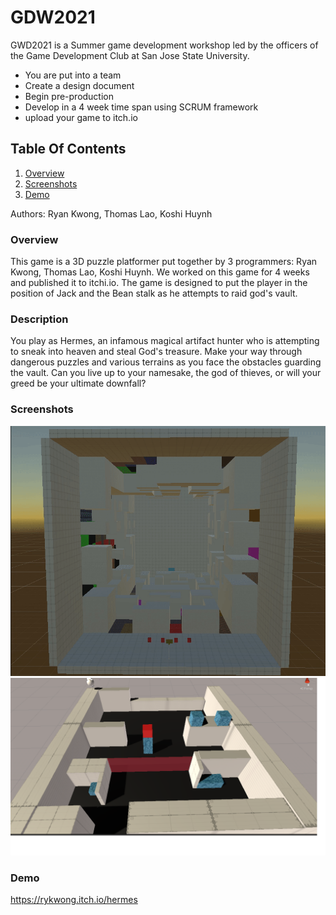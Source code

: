 # GDW2021
  GWD2021 is a Summer game development workshop led by the officers of the Game Development Club at San Jose State University.
  * You are put into a team
  * Create a design document 
  * Begin pre-production
  * Develop in a 4 week time span using SCRUM framework
  * upload your game to itch.io
## Table Of Contents
1. [Overview](#Overview)
2. [Screenshots](#Screenshots)
3. [Demo](#Demo)

Authors: Ryan Kwong, Thomas Lao, Koshi Huynh

### Overview
 
This game is a 3D puzzle platformer put together by 3 programmers: Ryan Kwong, Thomas Lao, Koshi Huynh. We worked on this game for 4 weeks and published it to itchi.io.
The game is designed to put the player in the position of Jack and the Bean stalk as he attempts to raid god's vault. 

  
### Description

You play as Hermes, an infamous magical artifact hunter who is attempting to sneak into heaven and steal God's treasure. 
Make your way through dangerous puzzles and various terrains as you face the obstacles guarding the vault. 
Can you live up to your namesake, the god of thieves, or will your greed be your ultimate downfall?  

### Screenshots
<img src="2k9mZv.gif" width="600" />

<img src = "EasyLevel1FirstPuzzle.png" width = "600 " />

 
### Demo

https://rykwong.itch.io/hermes


